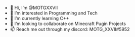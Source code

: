 - 👋 Hi, I’m @MOTGXXVII
- 👀 I’m interested in Programming and Tech
- 🌱 I’m currently learning C++
- 💞️ I’m looking to collaborate on Minecraft Pugin Projects
- 📫 Reach me out through my discord: MOTG_XXVII#5952

<!---
MOTGXXVII/MOTGXXVII is a ✨ special ✨ repository because its `README.md` (this file) appears on your GitHub profile.
You can click the Preview link to take a look at your changes.
--->

